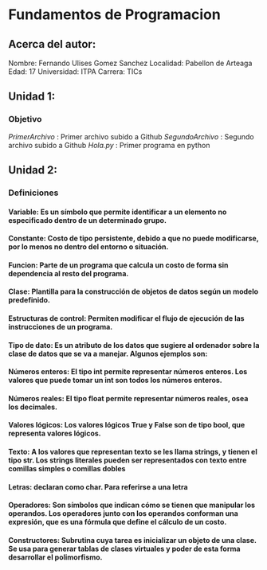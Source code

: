 # Fundamentos de Programacion

## Acerca del autor:

Nombre: Fernando Ulises Gomez Sanchez
Localidad: Pabellon de Arteaga
Edad: 17
Universidad: ITPA
Carrera: TICs

## Unidad 1:

### Objetivo
*PrimerArchivo* : Primer archivo subido a Github
*SegundoArchivo* : Segundo archivo subido a Github
*Hola.py* : Primer programa en python

## Unidad 2:

### Definiciones
#### Variable: Es un símbolo que permite identificar a un elemento no especificado dentro de un determinado grupo.

#### Constante: Costo de tipo persistente, debido a que no puede modificarse, por lo menos no dentro del entorno o situación.

#### Funcion: Parte de un programa que calcula un costo de forma sin dependencia al resto del programa.

#### Clase: Plantilla para la construcción de objetos de datos según un modelo predefinido.

#### Estructuras de control: Permiten modificar el flujo de ejecución de las instrucciones de un programa.

#### Tipo de dato: Es un atributo de los datos que sugiere al ordenador sobre la clase de datos que se va a manejar. Algunos ejemplos son:
#### Números enteros: El tipo int permite representar números enteros. Los valores que puede tomar un int son todos los números enteros.
#### Números reales: El tipo float permite representar números reales, osea los decimales.
#### Valores lógicos: Los valores lógicos True y False son de tipo bool, que representa valores lógicos.
#### Texto: A los valores que representan texto se les llama strings, y tienen el tipo str. Los strings literales pueden ser representados con texto entre comillas simples o comillas dobles
#### Letras: declaran como char. Para referirse a una letra

#### Operadores: Son símbolos que indican cómo se tienen que manipular los operandos. Los operadores junto con los operandos conforman una expresión, que es una fórmula que define el cálculo de un costo. 

#### Constructores: Subrutina cuya tarea es inicializar un objeto de una clase. Se usa para generar tablas de clases virtuales y poder de esta forma desarrollar el polimorfismo.